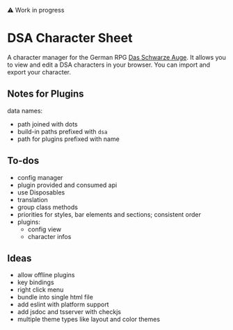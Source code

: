 :warning: Work in progress

# DSA Character Sheet

A character manager for the German RPG [Das Schwarze Auge](https://en.wikipedia.org/wiki/The_Dark_Eye).
It allows you to view and edit a DSA characters in your browser. You can import and export your character.

## Notes for Plugins

data names:
  * path joined with dots
  * build-in paths prefixed with `dsa`
  * path for plugins prefixed with name

## To-dos

* config manager
* plugin provided and consumed api
* use Disposables
* translation
* group class methods
* priorities for styles, bar elements and sections; consistent order
* plugins:
  * config view
  * character infos

## Ideas

* allow offline plugins
* key bindings
* right click menu
* bundle into single html file
* add eslint with platform support
* add jsdoc and tsserver with checkjs
* multiple theme types like layout and color themes
